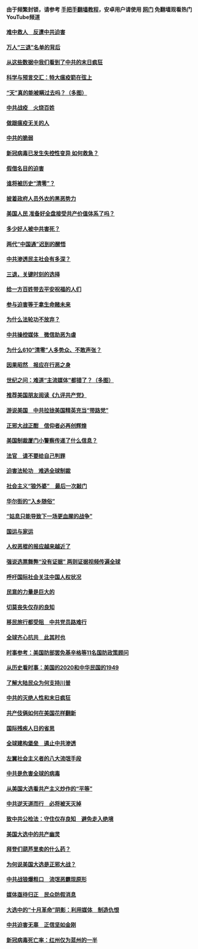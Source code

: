 #### 由于频繁封锁，请参考 [手把手翻墙教程](https://github.com/gfw-breaker/guides/wiki/)，安卓用户请使用 [网门](https://github.com/gfw-breaker/nogfw/blob/master/dl.md?t=01162300) 免翻墙观看热门YouTube频道 

#### [难中救人　反遭中共迫害](../pages/251/418414.md?t=01162300) 

#### [万人“三退”名单的背后](../pages/251/418505.md?t=01162300) 

#### [从这些数据中我们看到了中共的末日疯狂](../pages/251/418420.md?t=01162300) 

#### [科学与预言交汇：特大瘟疫箭在弦上](../pages/251/418266.md?t=01162300) 

#### [“天”真的能被瞒过去吗？（多图）](../pages/251/418308.md?t=01162300) 

#### [中共战疫　火烧百姓](../pages/251/418220.md?t=01162300) 

#### [做跟瘟疫无关的人](../pages/251/418171.md?t=01162300) 

#### [中共的脆弱](../pages/251/418196.md?t=01162300) 

#### [新冠病毒已发生失控性变异 如何救急？](../pages/251/418032.md?t=01162300) 

#### [假借名目的迫害](../pages/251/418055.md?t=01162300) 

#### [谁将被历史“清零”？](../pages/251/417485.md?t=01162300) 

#### [披着政府人员外衣的黑恶势力](../pages/251/417442.md?t=01162300) 

#### [美国人民 准备好全盘接受共产价值体系了吗？](../pages/251/417491.md?t=01162300) 

#### [多少好人被中共害死？](../pages/251/417144.md?t=01162300) 

#### [两代“中国通”迟到的醒悟](../pages/251/417064.md?t=01162300) 

#### [中共渗透民主社会有多深？](../pages/251/417063.md?t=01162300) 

#### [三退，关键时刻的选择](../pages/251/416969.md?t=01162300) 

#### [给一方百姓带去平安祝福的人们](../pages/251/416941.md?t=01162300) 

#### [参与迫害等于拿生命赌未来](../pages/251/416856.md?t=01162300) 

#### [为什么法轮功不放弃？](../pages/251/416864.md?t=01162300) 

#### [中共操控媒体　微信助恶为虐](../pages/251/416724.md?t=01162300) 

#### [为什么610“清零”人多势众、不敢声张？](../pages/251/416632.md?t=01162300) 

#### [因果昭然　报应在行恶之身](../pages/251/416582.md?t=01162300) 

#### [世纪之问：难道“主流媒体”都错了？（多图）](../pages/251/416571.md?t=01162300) 

#### [推荐美国朋友阅读《九评共产党》](../pages/251/416510.md?t=01162300) 

#### [游说美国　中共拉拢美国精英充当“带路党”](../pages/251/416529.md?t=01162300) 

#### [正邪大战正酣　信仰者必再创辉煌](../pages/251/416433.md?t=01162300) 

#### [美国制裁厦门小警察传递了什么信息？](../pages/251/416432.md?t=01162300) 

#### [法官　请不要给自己判罪](../pages/251/416379.md?t=01162300) 

#### [迫害法轮功　难逃全球制裁](../pages/251/416380.md?t=01162300) 

#### [社会主义“狼外婆”　最后一次敲门](../pages/251/416394.md?t=01162300) 

#### [华尔街的“入乡随俗”](../pages/251/416395.md?t=01162300) 

#### [“姑息只能导致下一场更血腥的战争”](../pages/251/416223.md?t=01162300) 

#### [国运与家运](../pages/251/416224.md?t=01162300) 

#### [人权恶棍的报应越来越近了](../pages/251/416276.md?t=01162300) 

#### [强说选票舞弊“没有证据” 两则证据视频传遍全球](../pages/251/416227.md?t=01162300) 

#### [呼吁国际社会关注中国人权状况](../pages/251/416135.md?t=01162300) 

#### [民意的力量是巨大的](../pages/251/416222.md?t=01162300) 

#### [切莫丧失仅存的良知](../pages/251/416134.md?t=01162300) 

#### [移民旅行都受阻　中共党员路难行](../pages/251/416033.md?t=01162300) 

#### [全球齐心抗共　此其时也](../pages/251/415989.md?t=01162300) 

#### [时事参考：美国防部罢免基辛格等11名国防政策顾问](../pages/251/415970.md?t=01162300) 

#### [从历史看时事：美国的2020和中华民国的1949](../pages/251/415949.md?t=01162300) 

#### [了解大陆民众为何支持川普](../pages/251/415950.md?t=01162300) 

#### [中共的灭绝人性和末日疯狂](../pages/251/415944.md?t=01162300) 

#### [共产伎俩如何在美国花样翻新](../pages/251/415908.md?t=01162300) 

#### [国际残疾人日的省思](../pages/251/415849.md?t=01162300) 

#### [全球建构堡垒　遏止中共渗透](../pages/251/415850.md?t=01162300) 

#### [左翼社会主义者的八大流氓手段](../pages/251/415802.md?t=01162300) 

#### [中共是危害全球的病毒](../pages/251/415569.md?t=01162300) 

#### [从美国大选看共产主义炒作的“平等”](../pages/251/415654.md?t=01162300) 

#### [中共逆天道而行　必将被天灭掉](../pages/251/415626.md?t=01162300) 

#### [致中共公检法：守住仅存良知　避免走入绝境](../pages/251/415627.md?t=01162300) 

#### [美国大选中的共产幽灵](../pages/251/415618.md?t=01162300) 

#### [拜登们葫芦里卖的什么药？](../pages/251/415531.md?t=01162300) 

#### [为何说美国大选是正邪大战？](../pages/251/415530.md?t=01162300) 

#### [中共战狼爆粗口　流氓恶霸现原形](../pages/251/415426.md?t=01162300) 

#### [媒体亟待归正　民众防假消息](../pages/251/415402.md?t=01162300) 

#### [大选中的“十月革命”阴影：利用媒体　制造仇恨](../pages/251/415334.md?t=01162300) 

#### [中共迫害无辜　正信坚如金刚](../pages/251/415307.md?t=01162300) 

#### [新冠病毒死亡率：红州仅为蓝州的一半](../pages/251/415164.md?t=01162300) 


